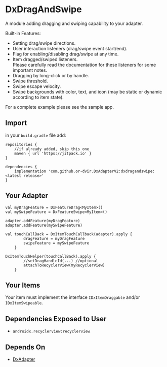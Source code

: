 # DxDragAndSwipe
A module adding dragging and swiping capability to your adapter.

Built-in Features:
* Setting drag/swipe directions.
* User interaction listeners (drag/swipe event start/end).
* Flag for enabling/disabling drag/swipe at any time.
* Item dragged/swiped listeners.  
  Please carefully read the documentation for these listeners for
  some important notes.
* Dragging by long-click or by handle.
* Swipe threshold.
* Swipe escape velocity.
* Swipe backgrounds with color, text, and icon (may be static or dynamic according to item state).

For a complete example please see the sample app.

## Import
in your `build.gradle` file add:

```
repositories {
    //if already added, skip this one
    maven { url 'https://jitpack.io' }
}

dependencies {
    implementation 'com.github.or-dvir.DxAdapterV2:dxdragandswipe:<latest release>'
}
```

## Your Adapter
```
val myDragFeature = DxFeatureDrag<MyItem>()
val mySwipeFeature = DxFeatureSwipe<MyItem>()

adapter.addFeature(myDragFeature)
adapter.addFeature(mySwipeFeature)

val touchCallBack = DxItemTouchCallback(adapter).apply {
        dragFeature = myDragFeature
        swipeFeature = mySwipeFeature
    }
        
DxItemTouchHelper(touchCallBack).apply {
        //setDragHandleId(...) //optional
        attachToRecyclerView(myRecyclerView)
    }
```

## Your Items
Your item must implement the interface `IDxItemDraggable`
and/or `IDxItemSwipeable`.

## Dependencies Exposed to User
* `androidx.recyclerview:recyclerview`

## Depends On
* [DxAdapter](https://github.com/or-dvir/DxAdapterV2/tree/master/dxadapter)

